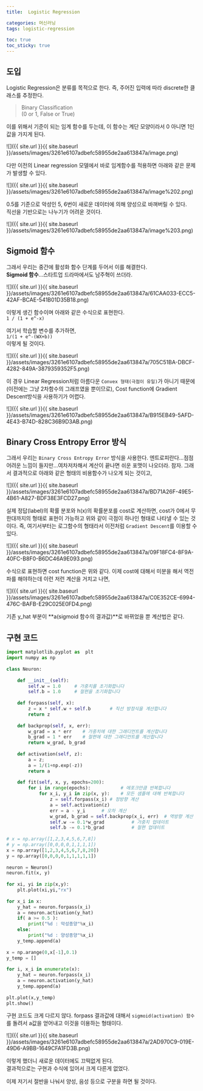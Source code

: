 ```yaml
---
title:  Logistic Regression

categories: 머신러닝 
tags: logistic-regression
 
toc: true
toc_sticky: true
---
```


  
## 도입  
Logistic Regression은 분류를 목적으로 한다. 즉, 주어진 입력에 따라 discrete한 클래스를 추정한다.  
  
> Binary Classification    
> (0 or 1, False or True)    
  
이를 위해서 기준이 되는 임계 함수를 두는데, 이 함수는 계단 모양이라서 0 아니면 1인 값을 가지게 된다.  
  
![]({{ site.url }}{{ site.baseurl }}/assets/images/3261e6107adbefc58955de2aa613847a/image.png)  
  
다만 이전의 Linear regression 모델에서 바로 임계함수를 적용하면 아래와 같은 문제가 발생할 수 있다.  
  
![]({{ site.url }}{{ site.baseurl }}/assets/images/3261e6107adbefc58955de2aa613847a/image%202.png)  
  
0.5를 기준으로 악성인 5, 6번이 새로운 데이터에 의해 양성으로 바껴버릴 수 있다.  
직선을 기반으로는 나누기가 어려운 것이다.  
  
![]({{ site.url }}{{ site.baseurl }}/assets/images/3261e6107adbefc58955de2aa613847a/image%203.png)  
  
  
## Sigmoid 함수  
그래서 우리는 중간에 활성화 함수 단계를 두어서 이를 해결한다.  
**Sigmoid 함수**…스타트업 드라마에서도 남주혁이 쓰더라.  
  
![]({{ site.url }}{{ site.baseurl }}/assets/images/3261e6107adbefc58955de2aa613847a/61CAA033-ECC5-42AF-BCAE-541B01D35B18.png)  
  
이렇게 생긴 함수이며 아래와 같은 수식으로 표현한다.  
`1 / (1 + e^-x)`  
  
여기서 학습할 변수를 추가하면,  
`1/(1 + e^-(WX+b))`  
이렇게 될 것이다.  
  
![]({{ site.url }}{{ site.baseurl }}/assets/images/3261e6107adbefc58955de2aa613847a/705C51BA-DBCF-4282-849A-3879359352F5.png)  
  
이 경우 Linear Regression처럼 아름다운 `Convex 형태(극점이 유일)`가 아니기 때문에 (이전에는 그냥 2차함수의 그래프였을 뿐이므로), Cost function에 Gradient Descent방식을 사용하기가 어렵다.  
  
![]({{ site.url }}{{ site.baseurl }}/assets/images/3261e6107adbefc58955de2aa613847a/B915EB49-5AFD-4E43-B74D-828C36B9D3AB.png)  
  
  
## Binary Cross Entropy Error 방식  
그래서 우리는 `Binary Cross Entropy Error` 방식을 사용한다. 엔트로피란다…점점 어려운 느낌이 들지만…여차저차해서 계산이 끝나면 쉬운 포맷이 나오더라. 참자. 그래서 결과적으로 아래와 같은 형태의 비용함수가 나오게 되는 것이고,  
  
![]({{ site.url }}{{ site.baseurl }}/assets/images/3261e6107adbefc58955de2aa613847a/BD71A26F-49E5-4B61-A827-BDF38E3FCD27.png)  
  
실제 정답(label)의 확률 분포와 h(x)의 확률분포를 cost로 계산하면, cost가 0에서 무한대까지의 형태로 표현이 가능하고 위와 같이 극점이 하나인 형태로 나타낼 수 있는 것이다. 즉, 여기서부터는 로그함수의 형태라서 이전처럼 `Gradient Descent`를 이용할 수 있다.  
  
![]({{ site.url }}{{ site.baseurl }}/assets/images/3261e6107adbefc58955de2aa613847a/09F18FC4-8F9A-40FC-B8F0-B6DC46A9E093.png)  
  
수식으로 표현하면 cost function은 위와 같다. 이제 cost에 대해서 미분을 해서 역전파를 해야하는데 이런 저런 계산을 거치고 나면,  
  
![]({{ site.url }}{{ site.baseurl }}/assets/images/3261e6107adbefc58955de2aa613847a/C0E352CE-6994-476C-BAFB-E29C025E0FD4.png)  
  
기존 y_hat 부분이 **a(sigmoid 함수의 결과값)**로 바뀌었을 뿐 계산법은 같다.  
  
## 구현 코드  
  
```python  
import matplotlib.pyplot as  plt  
import numpy as np  
  
class Neuron:  
      
    def __init__(self):  
        self.w = 1.0     # 가중치를 초기화합니다  
        self.b = 1.0     # 절편을 초기화합니다  
      
    def forpass(self, x):  
        z = x * self.w + self.b       # 직선 방정식을 계산합니다  
        return z  
      
    def backprop(self, x, err):  
        w_grad = x * err    # 가중치에 대한 그래디언트를 계산합니다  
        b_grad = 1 * err    # 절편에 대한 그래디언트를 계산합니다  
        return w_grad, b_grad  
  
    def activation(self, z):  
        a = z;  
        a = 1/(1+np.exp(-z))  
        return a  
      
    def fit(self, x, y, epochs=200):  
        for i in range(epochs):           # 에포크만큼 반복합니다  
            for x_i, y_i in zip(x, y):    # 모든 샘플에 대해 반복합니다  
                z = self.forpass(x_i) # 정방향 계산  
                a = self.activation(z)  
                err = a - y_i      # 오차 계산  
                w_grad, b_grad = self.backprop(x_i, err)  # 역방향 계산  
                self.w -= 0.1*w_grad          # 가중치 업데이트  
                self.b -= 0.1*b_grad          # 절편 업데이트  
  
# x = np.array([1,2,3,4,5,6,7,8])  
# y = np.array([0,0,0,0,1,1,1,1])  
x = np.array([1,2,3,4,5,6,7,8,20])  
y = np.array([0,0,0,0,1,1,1,1,1])                  
  
neuron = Neuron()  
neuron.fit(x, y)  
  
for xi, yi in zip(x,y):  
    plt.plot(xi,yi,"rx")  
  
for x_i in x:  
    y_hat = neuron.forpass(x_i)  
    a = neuron.activation(y_hat)  
    if( a >= 0.5 ):  
        print("%d : 악성종양"%x_i)  
    else:  
        print("%d : 양성종양"%x_i)  
    y_temp.append(a)  
  
x = np.arange(0,x[-1],0.1)  
y_temp = []  
    
for i, x_i in enumerate(x):  
    y_hat = neuron.forpass(x_i)  
    a = neuron.activation(y_hat)  
    y_temp.append(a)      
      
plt.plot(x,y_temp)  
plt.show()  
```  
  
구현 코드도 크게 다르지 않다. forpass 결과값에 대해서 `sigmoid(activation) 함수`를 돌려서 a값을 얻어내고 이것을 이용하는 형태이다.  
  
![]({{ site.url }}{{ site.baseurl }}/assets/images/3261e6107adbefc58955de2aa613847a/2AD970C9-019E-49D6-A9BB-1649CFA1FD3B.png)  
  
이렇게 했더니 새로운 데이터에도 끄떡없게 된다.  
결과적으로는 구현과 수식에 있어서 크게 다른게 없었다.  
  
이제 저기서 절반을 나눠서 양성, 음성 등으로 구분을 하면 될 것이다.  
